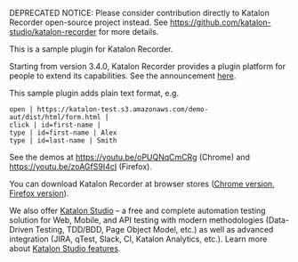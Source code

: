 DEPRECATED NOTICE: Please consider contribution directly to Katalon Recorder open-source project instead. See https://github.com/katalon-studio/katalon-recorder for more details.

This is a sample plugin for Katalon Recorder.

Starting from version 3.4.0, Katalon Recorder provides a plugin platform for people to extend its capabilities. See the announcement [here](https://forum.katalon.com/discussion/5501/introduce-plugin-platform-in-katalon-recorder-3-4-0).

This sample plugin adds plain text format, e.g.

```
open | https://katalon-test.s3.amazonaws.com/demo-aut/dist/html/form.html |
click | id=first-name |
type | id=first-name | Alex
type | id=last-name | Smith
```

See the demos at https://youtu.be/oPUQNqCmCRg (Chrome) and https://youtu.be/zoAGfS9I4cI (Firefox).

You can download Katalon Recorder at browser stores ([Chrome version](https://chrome.google.com/webstore/detail/katalon-recorder-selenium/ljdobmomdgdljniojadhoplhkpialdid), [Firefox version](https://addons.mozilla.org/en-US/firefox/addon/katalon-automation-record/)).

We also offer [Katalon Studio](https://www.katalon.com) – a free and complete automation testing solution for Web, Mobile, and API testing with modern methodologies (Data-Driven Testing, TDD/BDD, Page Object Model, etc.) as well as advanced integration (JIRA, qTest, Slack, CI, Katalon Analytics, etc.). Learn more about [Katalon Studio features](http://www.katalon.com/features/).
